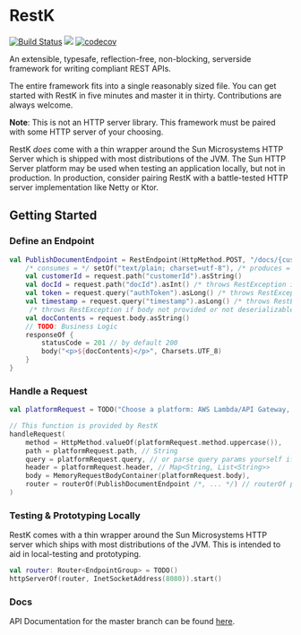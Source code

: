 # RestK
[![Build Status](https://app.travis-ci.com/duncpro/RestK.svg?token=Hs9i7xHmw7XfVHT1kBUx&branch=master)](https://app.travis-ci.com/duncpro/RestK)
[![](https://jitpack.io/v/duncpro/restk.svg)](https://jitpack.io/#duncpro/restk)
[![codecov](https://codecov.io/gh/duncpro/RestK/branch/master/graph/badge.svg?token=HEH1Q38EOD)](https://codecov.io/gh/duncpro/RestK)


An extensible, typesafe, reflection-free, non-blocking, serverside framework for writing compliant REST APIs.

The entire framework fits into a single reasonably sized file.
You can get started with RestK in five minutes and master it in thirty.
Contributions are always welcome.

**Note**: This is not an HTTP server library. This framework must be
paired with some HTTP server of your choosing. 

RestK *does*
come with a thin wrapper around the Sun Microsystems HTTP Server which is shipped
with most distributions of the JVM. The Sun HTTP Server platform may be used
when testing an application locally, but not in production.
In production, consider pairing RestK with a battle-tested HTTP server implementation
like Netty or Ktor. 

## Getting Started
### Define an Endpoint
```kotlin
val PublishDocumentEndpoint = RestEndpoint(HttpMethod.POST, "/docs/{customerId}/docs/{docId}",
    /* consumes = */ setOf("text/plain; charset=utf-8"), /* produces = */ setOf("text/html; charset-utf-8")) { request ->
    val customerId = request.path("customerId").asString()
    val docId = request.path("docId").asInt() /* throws RestException if not an integer */
    val token = request.query("authToken").asLong() /* throws RestException if query arg not provided or not long */
    val timestamp = request.query("timestamp").asLong() /* throws RestException if header value not provided or not long */
     /* throws RestException if body not provided or not deserializable to String of charset) */
    val docContents = request.body.asString()
    // TODO: Business Logic
    responseOf {
        statusCode = 201 // by default 200
        body("<p>${docContents}</p>", Charsets.UTF_8)
    }
}
```
### Handle a Request
```kotlin
val platformRequest = TODO("Choose a platform: AWS Lambda/API Gateway, Undertow, etc.")

// This function is provided by RestK
handleRequest(
    method = HttpMethod.valueOf(platformRequest.method.uppercase()),
    path = platformRequest.path, // String
    query = platformRequest.query, // or parse query params yourself if not provided by platform
    header = platformRequest.header, // Map<String, List<String>>
    body = MemoryRequestBodyContainer(platformRequest.body),
    router = routerOf(PublishDocumentEndpoint /*, ... */) // routerOf provided by RestK
)
```

### Testing & Prototyping Locally
RestK comes with a thin wrapper around the Sun Microsystems HTTP server which ships with most distributions of the JVM.
This is intended to aid in local-testing and prototyping. 
```kotlin
val router: Router<EndpointGroup> = TODO()
httpServerOf(router, InetSocketAddress(8080)).start()
```

### Docs
API Documentation for the master branch can be found [here](https://duncpro.github.io/RestK/-rest-k/com.duncpro.restk/index.html).